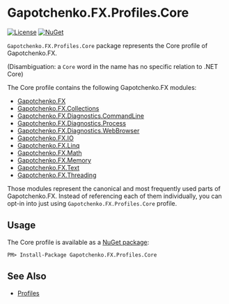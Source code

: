﻿# Gapotchenko.FX.Profiles.Core

[![License](https://img.shields.io/badge/license-MIT-green.svg)](../../LICENSE)
[![NuGet](https://img.shields.io/nuget/v/Gapotchenko.FX.Profiles.Core.svg)](https://www.nuget.org/packages/Gapotchenko.FX.Profiles.Core)

`Gapotchenko.FX.Profiles.Core` package represents the Core profile of Gapotchenko.FX.

(Disambiguation: a `Core` word in the name has no specific relation to .NET Core)

The Core profile contains the following Gapotchenko.FX modules:

- [Gapotchenko.FX](../../Gapotchenko.FX#readme)
- [Gapotchenko.FX.Collections](../../Gapotchenko.FX.Collections#readme)
- [Gapotchenko.FX.Diagnostics.CommandLine](../../Gapotchenko.FX.Diagnostics.CommandLine#readme)
- [Gapotchenko.FX.Diagnostics.Process](../../Gapotchenko.FX.Diagnostics.Process#readme)
- [Gapotchenko.FX.Diagnostics.WebBrowser](../../Gapotchenko.FX.Diagnostics.WebBrowser#readme)
- [Gapotchenko.FX.IO](../../Gapotchenko.FX.IO#readme)
- [Gapotchenko.FX.Linq](../../Gapotchenko.FX.Linq#readme)
- [Gapotchenko.FX.Math](../../Gapotchenko.FX.Math#readme)
- [Gapotchenko.FX.Memory](../../Gapotchenko.FX.Memory#readme)
- [Gapotchenko.FX.Text](../../Gapotchenko.FX.Text#readme)
- [Gapotchenko.FX.Threading](../../Gapotchenko.FX.Threading#readme)

Those modules represent the canonical and most frequently used parts of Gapotchenko.FX.
Instead of referencing each of them individually, you can opt-in into just using `Gapotchenko.FX.Profiles.Core` profile.

## Usage

The Core profile is available as a [NuGet package](https://nuget.org/packages/Gapotchenko.FX.Profiles.Core):

```
PM> Install-Package Gapotchenko.FX.Profiles.Core
```

## See Also

- [Profiles](..#readme)
